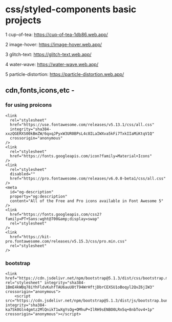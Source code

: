 # css/styled-components basic projects

1 cup-of-tea: https://cup-of-tea-1db86.web.app/

2 image-hover: https://image-hover.web.app/

3 glitch-text: https://glitch-text.web.app/

4 water-wave: https://water-wave.web.app/

5 particle-distortion: https://particle-distortion.web.app/



## cdn,fonts,icons,etc -

<script
   src="https://kit.fontawesome.com/c885607b72.js"
      crossorigin="anonymous"
 ></script>
 
 ### for using proicons
 
    <link
      rel="stylesheet"
      href="https://use.fontawesome.com/releases/v5.13.1/css/all.css"
      integrity="sha384-xxzQGERXS00kBmZW/6qxqJPyxW3UR0BPsL4c8ILaIWXva5kFi7TxkIIaMiKtqV1Q"
      crossorigin="anonymous"
    />
    <link
      rel="stylesheet"
      href="https://fonts.googleapis.com/icon?family=Material+Icons"
    />
    <link
      rel="stylesheet"
      disabled=""
      href="https://pro.fontawesome.com/releases/v6.0.0-beta1/css/all.css"
    />
    <meta
      id="og-description"
      property="og:description"
      content="All of the Free and Pro icons available in Font Awesome 5"
    />
    <link
      href="https://fonts.googleapis.com/css2?family=PT+Sans:wght@700&amp;display=swap"
      rel="stylesheet"
    />
    <link
      href="https://kit-pro.fontawesome.com/releases/v5.15.3/css/pro.min.css"
      rel="stylesheet"
    />
 
 
 ### bootstrap
 
    <link href="https://cdn.jsdelivr.net/npm/bootstrap@5.1.3/dist/css/bootstrap.min.css" rel="stylesheet" integrity="sha384-   1BmE4kWBq78iYhFldvKuhfTAU6auU8tT94WrHftjDbrCEXSU1oBoqyl2QvZ6jIW3" crossorigin="anonymous">
        <script src="https://cdn.jsdelivr.net/npm/bootstrap@5.1.3/dist/js/bootstrap.bundle.min.js" integrity="sha384-ka7Sk0Gln4gmtz2MlQnikT1wXgYsOg+OMhuP+IlRH9sENBO0LRn5q+8nbTov4+1p" crossorigin="anonymous"></script>


    
 

    
    
  
